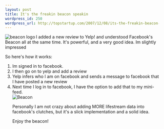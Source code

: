 ```yaml
--- 
layout: post
title: It's the freakin beacon speakin
wordpress_id: 250
wordpress_url: http://topstartup.com/2007/12/08/its-the-freakin-beacon-speakin/
---
```

<img src="http://img337.imageshack.us/img337/3294/beaconlogowy1.png" alt="beacon logo" align="left">I added a new review to Yelp! and understood Facebook's Beacon all at the same time. It's powerful, and a very good idea. Im slightly impressed<!--more-->

So here's how it works: 
<ol><li>Im signed in to facebook.</li><li>I then go on to yelp and add a review</li><li>Yelp infers who I am on facebook and sends a message to facebook that I have posted a new review</li><li>Next time I log in to facebook, I have the option to add that to my mini-feed.</li>
<img src="http://img89.imageshack.us/img89/9687/beaconah2.png" alt="Beacon" />

Personally I am not crazy about adding MORE lifestream data into facebook's clutches, but it's a slick implementation and a solid idea.

Enjoy the beacon!
